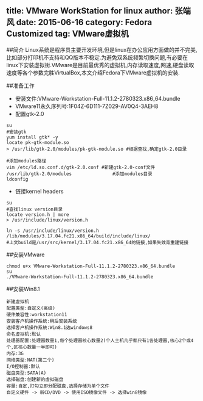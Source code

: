 title: VMware WorkStation for linux
author: 张端风
date: 2015-06-16
category: Fedora Customized
tag: VMware虚拟机
---
##简介
Linux系统是程序员主要开发环境,但是linux在办公应用方面做的并不完美,比如部分打印机不支持和QQ版本不稳定.为避免双系统频繁切换问题,有必要在linux下安装虚拟街.VMware是目前最优秀的虚拟机,内存读取速度,网速,硬盘读取速度等各个参数完胜VirtualBox,本文介绍Fedora下VMware虚拟机的安装.

##准备工作
* 安装文件:VMware-Workstation-Full-11.1.2-2780323.x86_64.bundle
* VMware11永久序列号:1F04Z-6D111-7Z029-AV0Q4-3AEH8
* 配置gtk-2.0
```
su
#安装gtk
yum install gtk* -y
locate pk-gtk-module.so
> /usr/lib/gtk-2.0/modules/pk-gtk-module.so #根据查找,确定gtk-2.0目录

#添加modules路径
vim /etc/ld.so.conf.d/gtk-2.0.conf #新建gtk-2.0-conf文件
/usr/lib/gtk-2.0/modules               #添加modules目录
ldconfig
```
* 链接kernel headers
```
su
#查找linux version目录
locate version.h | more
> /usr/include/linux/version.h

ln -s /usr/include/linux/version.h /lib/modules/3.17.04.fc21.x86_64/build/include/linux/ 
#上文build是/usr/src/kernel/3.17.04.fc21.x86_64的链接,如果失效青重建链接
```

##安装VMware
```
chmod u+x VMware-Workstation-Full-11.1.2-2780323.x86_64.bundle
su
./VMware-Workstation-Full-11.1.2-2780323.x86_64.bundle
```
##安装Win8.1
```
新建虚拟机
配置类型:自定义(高级)
硬件兼容性:workstation11
安装客户机操作系统:稍后安装系统
选择客户机操作系统:Win8.1选windows8
命名虚拟机:默认
处理器配置:处理器数量1,每个处理器核心数量2(个人主机几乎都只有1各处理器,核心2个或4个,区核心数量一半即可)
内存:3G
网络类型:NAT(第二个)
I/O控制器:默认
磁盘类型:SATA(A)
选择磁盘:创建新的虚拟磁盘
容量:自定,打勾立即分配磁盘,选择存储为单个文件
自定义硬件 -> 新CD/DVD -> 使用ISO镜像文件 -> 选择win8镜像
```
